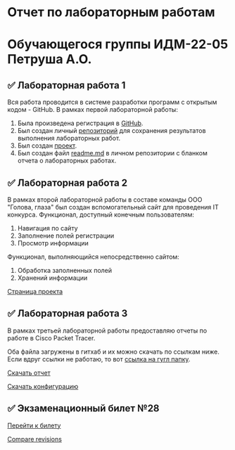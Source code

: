 # Отчет по лабораторным работам 
# Обучающегося группы ИДМ-22-05 Петруша А.О.
## :white_check_mark: Лабораторная работа 1
Вся работа проводится в системе разработки программ с открытым кодом - GitHub.
В рамках первой лабораторной работы:
1. Была произведена регистрация в [GitHub](https://github.com).
2. Был создан личный [репозиторий](https://github.com/Annushka-13/AnnPetrusha.github.io) для сохранения результатов выполнения лабораторных работ.
3. Был создан [проект](https://github.com/users/Leo-alt-droid/projects/1/views/1).
4. Был создан файл [readme.md](https://github.com/Annushka-13/AnnPetrusha.github.io/blob/main/README.md) в личном репозитории с бланком отчета о лабораторных работах.

## :white_check_mark: Лабораторная работа 2
В рамках второй лабораторной работы в составе команды ООО "Голова, глаза" был создан вспомогательный сайт для проведения IT конкурса.
Функционал, доступный конечным пользователям:
1. Навигация по сайту
2. Заполнение полей регистрации
3. Просмотр информации

Функционал, выполняющийся непосредственно сайтом:
1. Обработка заполненных полей
2. Хранений информации

[Страница проекта](https://github.com/MarkinNikita/aboba)

## :white_check_mark: Лабораторная работа 3
В рамках третьей лабораторной работы предоставляю отчеты по работе в Cisco Packet Tracer.

Оба файла загружены в гитхаб и их можно скачать по ссылкам ниже. Если вдруг ссылки не работаю, то вот [ссылка на гугл папку](https://drive.google.com/drive/u/0/folders/1sc_fQS57YeyKxXpU79WNuDNv79mFFx9Z?ths=true).

[Скачать отчет](https://github.com/Annushka-13/AnnPetrusha.github.io/blob/main/Петруша_отчет_ЛР6.docx?raw=true)

[Скачать конфигурацию](https://github.com/Annushka-13/AnnPetrusha.github.io/blob/main/Петруша_ЛР6.pka?raw=true)

## :white_check_mark: Экзаменационный билет №28
[Перейти к билету](https://github.com/stankin/inet-2022/wiki/exam28)

[Compare revisions]()
